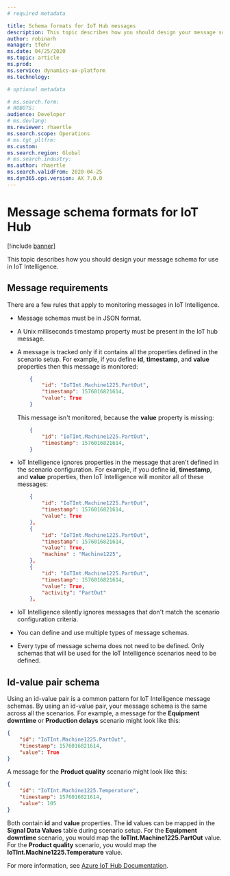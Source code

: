 ```yaml
---
# required metadata

title: Schema formats for IoT Hub messages
description: This topic describes how you should design your message schema for use in IoT Intelligence.
author: robinarh
manager: tfehr
ms.date: 04/25/2020
ms.topic: article
ms.prod: 
ms.service: dynamics-ax-platform
ms.technology: 

# optional metadata

# ms.search.form: 
# ROBOTS: 
audience: Developer
# ms.devlang: 
ms.reviewer: rhaertle
ms.search.scope: Operations
# ms.tgt_pltfrm: 
ms.custom:
ms.search.region: Global
# ms.search.industry: 
ms.author: rhaertle
ms.search.validFrom: 2020-04-25
ms.dyn365.ops.version: AX 7.0.0
---
```


# Message schema formats for IoT Hub

[!include [banner](../../includes/banner.md)]

This topic describes how you should design your message schema for use in IoT Intelligence.

## Message requirements

There are a few rules that apply to monitoring messages in IoT Intelligence.

+ Message schemas must be in JSON format.

+ A Unix milliseconds timestamp property must be present in the IoT hub message.

+ A message is tracked only if it contains all the properties defined in the scenario setup. For example, if you define **id**, **timestamp**, and **value** properties then this message is monitored:

    ```json
        {
            "id": "IoTInt.Machine1225.PartOut",
            "timestamp": 1576016821614,
            "value": True
        }
    ```

    This message isn't monitored, because the **value** property is missing:

    ```json
        {
            "id": "IoTInt.Machine1225.PartOut",
            "timestamp": 1576016821614,
        }
    ```

+ IoT Intelligence ignores properties in the message that aren't defined in the scenario configuration. For example, if you define **id**, **timestamp**, and **value** properties, then IoT Intelligence will monitor all of these messages:

    ```json
        {
            "id": "IoTInt.Machine1225.PartOut",
            "timestamp": 1576016821614,
            "value": True
        },
        {
            "id": "IoTInt.Machine1225.PartOut",
            "timestamp": 1576016821614,
            "value": True,
            "machine" : "Machine1225",
        },
        {
            "id": "IoTInt.Machine1225.PartOut",
            "timestamp": 1576016821614,
            "value": True,
            "activity": "PartOut"
        },
    ```

+ IoT Intelligence silently ignores messages that don't match the scenario configuration criteria.

+ You can define and use multiple types of message schemas.

+ Every type of message schema does not need to be defined. Only schemas that will be used for the IoT Intelligence scenarios need to be defined.

## Id-value pair schema

Using an id-value pair is a common pattern for IoT Intelligence message schemas. By using an id-value pair, your message schema is the same across all the scenarios. For example, a message for the **Equipment downtime** or **Production delays** scenario might look like this:

```json
{
    "id": "IoTInt.Machine1225.PartOut",
    "timestamp": 1576016821614,
    "value": True
}
```

A message for the **Product quality** scenario might look like this:
```json
{
    "id": "IoTInt.Machine1225.Temperature",
    "timestamp": 1576016821614,
    "value": 105
}
```

Both contain **id** and **value** properties. The **id** values can be mapped in the **Signal Data Values** table during scenario setup. For the **Equipment downtime** scenario, you would map the **IoTInt.Machine1225.PartOut** value. For the **Product quality** scenario, you would map the **IoTInt.Machine1225.Temperature** value.

For more information, see [Azure IoT Hub Documentation](https://docs.microsoft.com/azure/iot-hub/).
